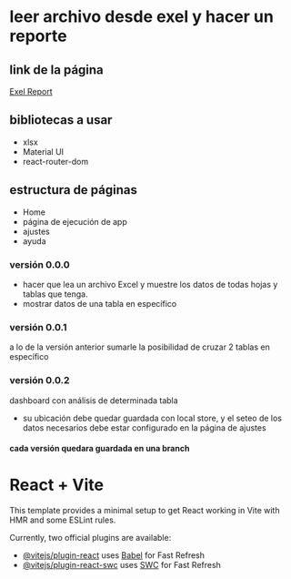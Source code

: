 # leer archivo desde exel y hacer un reporte

## link de la página

<a href="https://fernan2lopezkto.github.io/fromExelReport/">Exel Report</a>

## bibliotecas a usar

- xlsx
- Material UI
- react-router-dom

## estructura de páginas

- Home
- página de ejecución de app
- ajustes
- ayuda

### versión 0.0.0

- hacer que lea un archivo Excel y muestre los datos de todas hojas y tablas que tenga.
- mostrar datos de una tabla en específico

### versión 0.0.1

a lo de la versión anterior sumarle la posibilidad de cruzar 2 tablas en específico

### versión 0.0.2

dashboard con análisis de determinada tabla

- su ubicación debe quedar guardada con local store, y el seteo de los datos necesarios debe estar configurado en la página de ajustes

#### cada versión quedara guardada en una branch

# React + Vite

This template provides a minimal setup to get React working in Vite with HMR and some ESLint rules.

Currently, two official plugins are available:

- [@vitejs/plugin-react](https://github.com/vitejs/vite-plugin-react/blob/main/packages/plugin-react/README.md) uses [Babel](https://babeljs.io/) for Fast Refresh
- [@vitejs/plugin-react-swc](https://github.com/vitejs/vite-plugin-react-swc) uses [SWC](https://swc.rs/) for Fast Refresh
